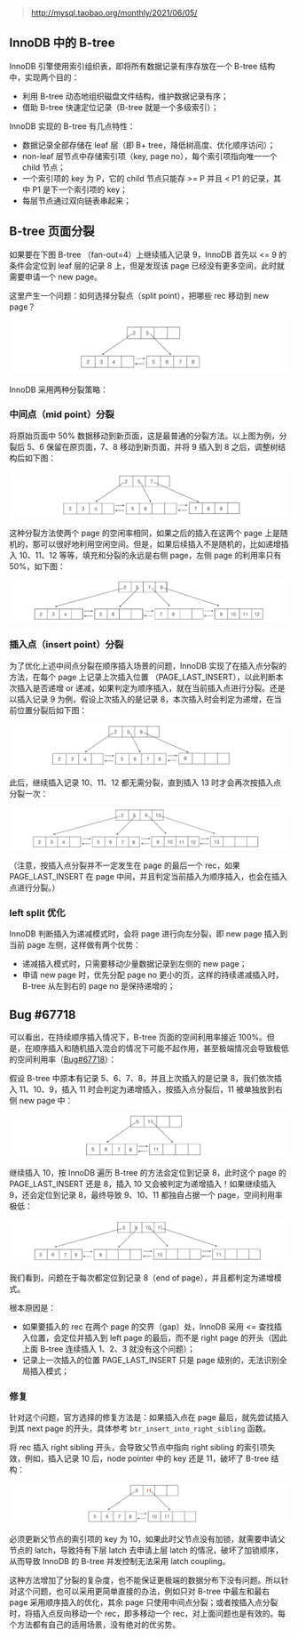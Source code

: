 > http://mysql.taobao.org/monthly/2021/06/05/

## InnoDB 中的 B-tree

InnoDB 引擎使用索引组织表，即将所有数据记录有序存放在一个 B-tree 结构中，实现两个目的：

- 利用 B-tree 动态地组织磁盘文件结构，维护数据记录有序；
- 借助 B-tree 快速定位记录（B-tree 就是一个多级索引）；

InnoDB 实现的 B-tree 有几点特性：

- 数据记录全部存储在 leaf 层（即 B+ tree，降低树高度、优化顺序访问）；
- non-leaf 层节点中存储索引项（key, page no），每个索引项指向唯一一个 child 节点；
- 一个索引项的 key 为 P，它的 child 节点只能存 >= P 并且 < P1 的记录，其中 P1 是下一个索引项的 key；
- 每层节点通过双向链表串起来；

## B-tree 页面分裂

如果要在下图 B-tree （fan-out=4）上继续插入记录 9，InnoDB 首先以 <= 9 的条件会定位到 leaf 层的记录 8 上，但是发现该 page 已经没有更多空间，此时就需要申请一个 new page。

这里产生一个问题：如何选择分裂点（split point），把哪些 rec 移动到 new page？

![image-20210705104919981](顺序插入优化.assets/image-20210705104807777.png)

InnoDB 采用两种分裂策略：

### 中间点（mid point）分裂

将原始页面中 50% 数据移动到新页面，这是最普通的分裂方法。以上图为例，分裂后 5、6 保留在原页面，7、8 移动到新页面，并将 9 插入到 8 之后，调整树结构后如下图：

![image-20210705104942951](顺序插入优化.assets/image-20210705104942951.png)

这种分裂方法使两个 page 的空闲率相同，如果之后的插入在这两个 page 上是随机的，那可以很好地利用空闲空间。但是，如果后续插入不是随机的，比如递增插入 10、11、12 等等，填充和分裂的永远是右侧 page，左侧 page 的利用率只有 50%，如下图：

![image-20210705105006993](顺序插入优化.assets/image-20210705105006993.png)

### 插入点（insert point）分裂

为了优化上述中间点分裂在顺序插入场景的问题，InnoDB 实现了在插入点分裂的方法，在每个 page 上记录上次插入位置 （PAGE_LAST_INSERT），以此判断本次插入是否递增 or 递减，如果判定为顺序插入，就在当前插入点进行分裂。还是以插入记录 9 为例，假设上次插入的是记录 8，本次插入时会判定为递增，在当前位置分裂后如下图：

![image-20210705105158872](顺序插入优化.assets/image-20210705105158872.png)

此后，继续插入记录 10、11、12 都无需分裂，直到插入 13 时才会再次按插入点分裂一次：

![image-20210705105238631](顺序插入优化.assets/image-20210705105238631.png)

（注意，按插入点分裂并不一定发生在 page 的最后一个 rec，如果 PAGE_LAST_INSERT 在 page 中间，并且判定当前插入为顺序插入，也会在插入点进行分裂。）

### left split 优化

InnoDB 判断插入为递减模式时，会将 page 进行向左分裂，即 new page 插入到当前 page 左侧，这样做有两个优势：

- 递减插入模式时，只需要移动少量数据记录到左侧的 new page；
- 申请 new page 时，优先分配 page no 更小的页，这样的持续递减插入时，B-tree 从左到右的 page no 是保持递增的；

## Bug #67718

可以看出，在持续顺序插入情况下，B-tree 页面的空间利用率接近 100%。但是，在顺序插入和随机插入混合的情况下可能不起作用，甚至极端情况会导致极低的空间利用率（[Bug#67718](https://bugs.mysql.com/bug.php?id=67718)）：

假设 B-tree 中原本有记录 5、6、7、8，并且上次插入的是记录 8，我们依次插入 11、10、9，插入 11 时会判定为递增插入，按插入点分裂后，11 被单独放到右侧 new page 中：

![image-20210705105416171](顺序插入优化.assets/image-20210705105416171.png)

继续插入 10，按 InnoDB 遍历 B-tree 的方法会定位到记录 8，此时这个 page 的 PAGE_LAST_INSERT 还是 8，插入 10 又会被判定为递增插入！如果继续插入 9，还会定位到记录 8，最终导致 9、10、11 都独自占据一个 page，空间利用率极低：

![image-20210705105459939](顺序插入优化.assets/image-20210705105459939.png)

我们看到，问题在于每次都定位到记录 8（end of page），并且都判定为递增模式。

根本原因是：

- 如果要插入的 rec 在两个 page 的交界（gap）处，InnoDB 采用 <= 查找插入位置，会定位并插入到 left page 的最后，而不是 right page 的开头（因此上面 B-tree 连续插入 1、2、3 就没有这个问题）；
- 记录上一次插入的位置 PAGE_LAST_INSERT 只是 page 级别的，无法识别全局插入模式；

### 修复

针对这个问题，官方选择的修复方法是：如果插入点在 page 最后，就先尝试插入到其 next page 的开头，具体参考 `btr_insert_into_right_sibling` 函数。

将 rec 插入 right sibling 开头，会导致父节点中指向 right sibling 的索引项失效，例如，插入记录 10 后，node pointer 中的 key 还是 11，破坏了 B-tree 结构：

![image-20210705105526463](顺序插入优化.assets/image-20210705105526463.png)

必须更新父节点的索引项的 key 为 10，如果此时父节点没有加锁，就需要申请父节点的 latch，导致持有下层 latch 去申请上层 latch 的情况，破坏了加锁顺序，从而导致 InnoDB 的 B-tree 并发控制无法采用 latch coupling。

这种方法增加了分裂的复杂度，也不能保证更极端的数据分布下没有问题。所以针对这个问题，也可以采用更简单直接的办法，例如只对 B-tree 中最左和最右 page 采用顺序插入的优化，其余 page 只使用中间点分裂；或者按插入点分裂时，将插入点反向移动一个 rec，即多移动一个 rec，对上面问题也是有效的。每个方法都有自己的适用场景，没有绝对的优劣势。